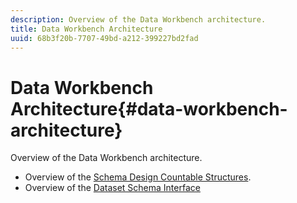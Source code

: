 ```yaml
---
description: Overview of the Data Workbench architecture.
title: Data Workbench Architecture
uuid: 68b3f20b-7707-49bd-a212-399227bd2fad
---
```


# Data Workbench Architecture{#data-workbench-architecture}

Overview of the Data Workbench architecture.

* Overview of the [Schema Design Countable Structures](../../../home/dwb-implement-overview/dwb-implement-architecture/dwb-implement-arch-countable.md#concept-9b8b9c5e0f7341699e14bb9e3be56a51). 
* Overview of the [Dataset Schema Interface](https://docs.adobe.com/content/help/en/data-workbench/using/client/admin-ui/c-dtst-sch-intrf.html) 
<!-- * Documentation for the Analytics (SiteCatalyst) schema in the [Dimensions and Metrics guide](../../assets/insight_sc_implementation.pdf). -->

